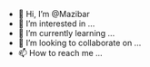 - 👋 Hi, I’m @Mazibar
- 👀 I’m interested in ...
- 🌱 I’m currently learning ...
- 💞️ I’m looking to collaborate on ...
- 📫 How to reach me ...

<!---
Mazibar/Mazibar is a ✨ special ✨ repository because its `README.md` (this file) appears on your GitHub profile.
You can click the Preview link to take a look at your changes.
--->

